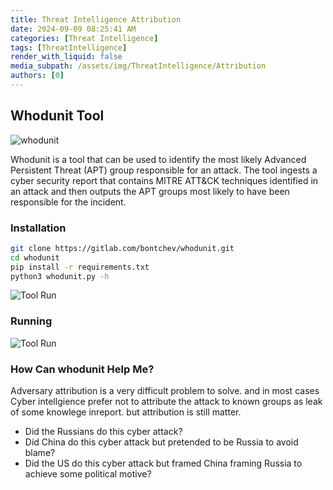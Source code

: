 ```yaml
---
title: Threat Intelligence Attribution
date: 2024-09-09 08:25:41 AM
categories: [Threat Intelligence]
tags: [ThreatIntelligence] 
render_with_liquid: false
media_subpath: /assets/img/ThreatIntelligence/Attribution
authors: [0]
---
```


## Whodunit Tool

![whodunit](whodunt.jpg)

Whodunit is a tool that can be used to identify the most likely Advanced Persistent Threat (APT) group responsible for an attack. The tool ingests a cyber security report that contains MITRE ATT&CK techniques identified in an attack and then outputs the APT groups most likely to have been responsible for the incident.

### Installation 
```bash
git clone https://gitlab.com/bontchev/whodunit.git
cd whodunit
pip install -r requirements.txt
python3 whodunit.py -h
```
![Tool Run](run.jpg)

### Running

![Tool Run](running-whodunit-tool.jpg)

### How Can whodunit Help Me?
Adversary attribution is a very difficult problem to solve. and in most cases Cyber intellgience prefer not to attribute the attack to known groups as leak of some knowlege inreport. but attribution is still matter. 

- Did the Russians do this cyber attack?
- Did China do this cyber attack but pretended to be Russia to avoid blame?
- Did the US do this cyber attack but framed China framing Russia to achieve some political motive?

<script src="https://giscus.app/client.js"
        data-repo="SoOM3a/Blogs"
        data-repo-id="R_kgDOLebVZA"
        data-category="General"
        data-category-id="DIC_kwDOLebVZM4Cd9IX"
        data-mapping="url"
        data-strict="1"
        data-reactions-enabled="1"
        data-emit-metadata="1"
        data-input-position="top"
        data-theme="preferred_color_scheme"
        data-lang="en"
        data-loading="lazy"
        crossorigin="anonymous"
        async>
</script>